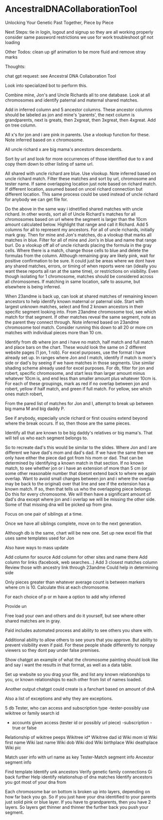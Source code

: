 # AncestralDNACollaborationTool
Unlocking Your Genetic Past Together, Piece by Piece


Next Steps:
    tie in login, logout and signup so they are all working properly
    consider same password restrictions we use for work
    troubleshoot gif not loading

Other Todos:
    clean up gif animation to be more fluid and remove stray marks

Thoughts:

chat gpt request: see Ancestral DNA Collaboration Tool

Look into specialized bot to perform this.

Combine mine, Jon's and Uncle Richards all to one database.
Look at all chromosomes  and identify paternal and maternal shared matches.

Add in inferred column and 5 ancestor columns. These ancestor columns should be labeled as jon and mine's 'parents', the next column is grandparents, next is greats, then 2xgreat, then 3xgreat, then 4xgreat.
Add on tree column.

All x's for jon and i are pink in parents. Use a vlookup function for these. Note inferred based on x chromosome. 

All uncle richard x are big mama's ancestors descendants. 

Sort by url and look for more occurrences of those identified due to x and copy them down to other listing of same url.

All shared with uncle richard are blue. Use vlookup. Note inferred based on uncle richard match. Filter these matches and sort by url, chromosome and tester name. If same overlapping location just note based on richard match. If different location, assumed based on uncel richard connection but different location. This same process could be used instead of uncle richard for anybody we can get file for.

Do the above in the same way i idnetified shared matches with uncle richard. In other words, sort all of Uncle Richard's matches for all chromosomes based on url where the segment is larger than the 10cm amount calculated below. Highlight that range and call it Richard. Add 5 columns for all to represent my ancestors. For all of uncle richards, initially mark gray. Then for mine and Jon's matches, do a vlookup that marks all matches in blue. Filter for all of mine and Jon's in blue and name that range burl. Do a vlookup off all of uncle richards placing the formula in the gray cells. Where there is a match, change those cells to blue and delete the formulas from the column. Although remaining gray are likely pink, wait for positive confirmation to be sure. It could just be areas where we dont have any shared matches, errors, or timing of when reports were ran (ideally you want these reports all ran at the same time), or restrictions on visibility. Even though isolating for 1 chromosome, matches should be considered across all chromosomes. If matching in same location, safe to assume, but elsewhere is being inferred.

When 23andme is back up, can look at shared matches of remaining known ancestors to help identify known maternal or paternal side. 
Start with largest unknown matches, select and find 2 known ancestors in their specific segment looking into. From 23andme chromosome tool, see which match for that segment. If other matches reveal the same segment, note as the parent they connect through. Note inferred based on 23andme chromosome tool match. Consider running this down to all 20 or more cm matches with individual pieces more than 10 cm.

Identify from db where jon and i have no match, half match and full match and place bars on the chart. These would look the same on 2 different website pages (1 jon, 1 rob). For excel purposes, use the format i have already set up. In ranges where Jon and I match, identify if match is mom's side or dad's by seeing if we have matches in those segments. Use similar shading scheme already used for excel purposes. For db, filter for jon and robert, specific chromosome, and start less than larger amount minus whatever 10cm is, and end less than smaller amount plus whatever 10cm is. For each of these groupings, mark as red if no overlap between jon and robert, yellow if half match, and green if full match. For yellow, see which ones match robert, 






From the pared list of matches for Jon and I, attempt to break up between big mama M and big daddy P.




See if anybody, especially uncle richard or first cousins extend beyond where the break occurs. If so, then those are the same pieces.

Identify all that are known to be big daddy's relatives or big mama's. That will tell us who each segment belongs to.

So to recreate dad's this would be similar to the slides. Where Jon and I are different we have dad's mom and dad's dad. If we have the same then we only have either the piece dad got from his mom or dad. That can be determined by identifying a known match in that section. If no known match, to see whether jon or i have an extension of more than 5 cm (or some other reasonable number that doesnt extend back to where we again overlap. Want to avoid small changes between jon and i where the overlap may be back to the original) over that line and see if the extension has a known match. If so, then that tells us who the overlapping piece belongs. Do this for every chromosome. We will then have a significant amount of dad's dna except where jon and i overlap we will be missing the other side. Some of that missing dna will be picked up from gina.

Focus on one pair of siblings at a time.

Once we have all siblings complete, move on to the next generation.

Although db is the same, chart will be new one. Set up new excel file that uses same templates used for Jon

Also have ways to mass update

Add column for source
Add column for other sites and name there
Add column for links (facebook, web searches...)
Add 3 closest matches column
Review those with ancestry link through 23andme
Could help in determining side



Only pieces greater than whatever average count is between markers where cm is 10. Calculate this at each chromosome.

For each choice of p or m have a option to add why inferred

Provide un

Free load your own and others and do it yourself, but see where other shared matches are in gray. 

Paid includes automated process and ability to see others you share with.

Additional ability to allow others to see yours that you approve. But ability to prevent visibility even if paid. For these people shade differently to nonpay viewers so they dont pay under false premises.

Show chatgpt an example of what the chromosome painting should look like and say i want the results in that format, as well as a data table.

Set up wwbsite so you drag your file, and list any known relationships to you, or known relationships to each other from list of names loaded.

Another output chatgpt could create is a fanchart based on amount of dnA

Also a list of exceptions and why they are exceptions.

5 db
Tester, who can access and subscription type
-tester-possibly use wikitree or family search id
- accounts given access (tester id or possibly url piece)
-subscription - true or false

Relationship of wikitree peeps
Wikitree id*
Wikitree dad id
Wiki mom id
Wiki first name
Wiki last name
Wiki dob
Wiki dod
Wiki birthplace
Wiki deathplace
Wiki pic


Match user info with url name as key
Tester-Match segment info
Ancestor segment info

Find template
Identify unk ancestors 
Verify genetic family connections 
Gi back further 
Help identify relationshup of dna matches
Identify ancestors you got most of your dna from

Each chromosome bar on bottom is broken up into layers, depending on how far back you go. So if you just have your dna identified to your parents just solid pink or blue layer. If you have to grandparents, then you have 2 layers. So layers get thinner and thinner the further back you push your segment.